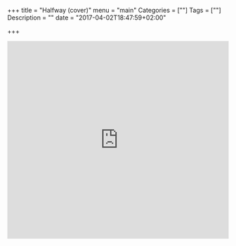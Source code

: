 +++
title = "Halfway (cover)"
menu = "main"
Categories = [""]
Tags = [""]
Description = ""
date = "2017-04-02T18:47:59+02:00"

+++

<iframe width="100%" height="450" scrolling="no" frameborder="no" src="https://w.soundcloud.com/player/?url=https%3A//api.soundcloud.com/tracks/314785700&amp;auto_play=false&amp;hide_related=false&amp;show_comments=true&amp;show_user=true&amp;show_reposts=false&amp;visual=true"></iframe>